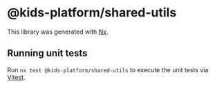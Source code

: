 # @kids-platform/shared-utils

This library was generated with [Nx](https://nx.dev).

## Running unit tests

Run `nx test @kids-platform/shared-utils` to execute the unit tests via [Vitest](https://vitest.dev/).
